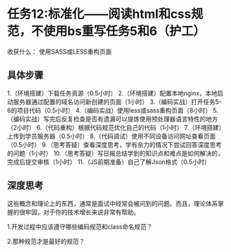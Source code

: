 # 任务12:标准化——阅读html和css规范，不使用bs重写任务5和6（护工）

收获什么： 使用SASS或LESS重构页面

## 具体步骤

1.（环境搭建）下载任务资源（0.5小时）
2.（环境搭建）配置本地nginx，本地启动服务器通过配置的域名访问新创建的页面（1小时）
3.（编码实战）打开任务5-6的项目代码（0.5小时）
4.（编码实战）使用less或sass重构页面（8小时）
5.（编码实战）写完后反复检查是否有遗漏可以提炼使用预处理器语言特性的地方（2小时）
6.（代码重构）根据代码规范优化自己的代码（1小时）
7.（环境搭建）上传到学员服务器（0.5小时）
8.（代码调试）使用不同设备访问网址查看页面（0.5小时）
9.（思考答疑）查看深度思考，学有余力的情况下尝试回答深度思考的问题（1小时）
10.（思考答疑）写日报总结学到的知识点和难点是如何解决的，完成后提交审核（1小时）
11.（JS前期准备）自己了解Json格式（0.5小时）

## 深度思考

这些概念和理论上的东西，通常是面试中经常会被问到的问题。而且，理论体系掌握的很牢固，对于你的技术增长来说非常有帮助。

1.开发过程中应该遵守哪些编码规范和class命名规范？

2.那种规范才是最好的规范？